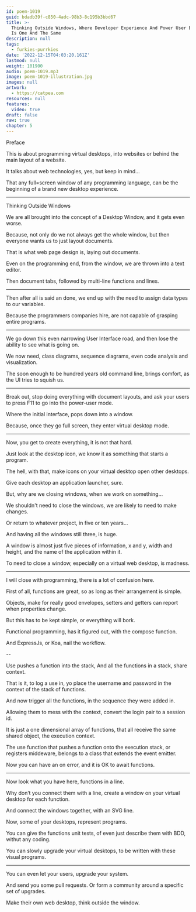 ```yaml
---
id: poem-1019
guid: bdadb39f-c850-4adc-98b3-8c195b3bbd67
title: >-
  Thinking Outside Windows, Where Developer Experience And Power User Experience
  Is One And The Same
description: null
tags:
  - furkies-purrkies
date: '2022-12-15T04:03:20.161Z'
lastmod: null
weight: 101900
audio: poem-1019.mp3
image: poem-1019-illustration.jpg
images: null
artwork:
  - https://catpea.com
resources: null
features:
  video: true
draft: false
raw: true
chapter: 5
---
```


Preface

This is about programming virtual desktops,
into websites or behind the main layout of a website.

It talks about web technologies, yes,
but keep in mind...

That any full=screen window of any programming language,
can be the beginning of a brand new desktop experience.

---

Thinking Outside Windows

We are all brought into the concept of a Desktop Window,
and it gets even worse.

Because, not only do we not always get the whole window,
but then everyone wants us to just layout documents.

That is what web page design is,
laying out documents.

Even on the programming end, from the window,
we are thrown into a text editor.

Then document tabs,
followed by multi-line functions and lines.

---

Then after all is said an done,
we end up with the need to assign data types to our variables.

Because the programmers companies hire,
are not capable of grasping entire programs.

---

We go down this even narrowing User Interface road,
and then lose the ability to see what is going on.

We now need, class diagrams, sequence diagrams,
even code analysis and visualization.

The soon enough to be hundred years old command line,
brings comfort, as the UI tries to squish us.

---

Break out, stop doing everything with document layouts,
and ask your users to press F11 to go into the power-user mode.

Where the initial interface,
pops down into a window.

Because, once they go full screen,
they enter virtual desktop mode.

---

Now, you get to create everything,
it is not that hard.

Just look at the desktop icon,
we know it as something that starts a program.

The hell, with that,
make icons on your virtual desktop open other desktops.

Give each desktop an application launcher,
sure.

But, why are we closing windows,
when we work on something…

We shouldn't need to close the windows,
we are likely to need to make changes.

Or return to whatever project,
in five or ten years…

And having all the windows still three,
is huge.

A window is almost just five pieces of information,
x and y, width and height, and the name of the application within it.

To need to close a window,
especially on a virtual web desktop, is madness.

---

I will close with programming,
there is a lot of confusion here.

First of all, functions are great,
so as long as their arrangement is simple.

Objects, make for really good envelopes,
setters and getters can report when properties change.

But this has to be kept simple,
or everything will bork.

Functional programming,
has it figured out, with the compose function.

And ExpressJs, or Koa,
nail the workflow.

--

Use pushes a function into the stack,
And all the functions in a stack, share context.

That is it, to log a use in,
yo place the username and password in the context of the stack of functions.

And now trigger all the functions,
in the sequence they were added in.

Allowing them to mess with the context,
convert the login pair to a session id.

It is just a one dimensional array of functions,
that all receive the same shared object, the execution context.

The use function that pushes a function onto the execution stack,
or registers middeware, belongs to a class that extends the event emitter.

Now you can have an on error,
and it is OK to await functions.

---

Now look what you have here,
functions in a line.

Why don’t you connect them with a line,
create a window on your virtual desktop for each function.

And connect the windows together,
with an SVG line.

Now, some of your desktops,
represent programs.

You can give the functions unit tests,
of even just describe them with BDD, withut any coding.

You can slowly upgrade your virtual desktops,
to be written with these visual programs.

---

You can even let your users,
upgrade your system.

And send you some pull requests.
Or form a community around a specific set of upgrades.

Make their own web desktop,
think outside the window.
